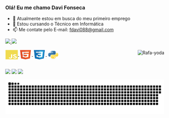 ### Olá! Eu me chamo Davi Fonseca

- 🔭 Atualmente estou em busca do meu primeiro emprego
- 🌱 Estou cursando o Técnico em Informática
- 📫 Me contate pelo E-mail: fdavi088@gmail.com
<div>
  <a href="https://github.com/Davi1610">
  <img height="165em" src="https://github-readme-stats.vercel.app/api?username=Davi1610&show_icons=true&theme=dark&include_all_commits=true&count_private=true"/>
  <img height="165em" src="https://github-readme-stats.vercel.app/api/top-langs/?username=Davi1610&layout=compact&langs_count=7&theme=dark"/>
</div>
<div style="display: inline_block"><br>
  <img align="center" alt="Davi-Js" height="30" width="40" src="https://raw.githubusercontent.com/devicons/devicon/master/icons/javascript/javascript-plain.svg">
  <img align="center" alt="Davi-HTML" height="30" width="40" src="https://raw.githubusercontent.com/devicons/devicon/master/icons/html5/html5-original.svg">
  <img align="center" alt="Davi-CSS" height="30" width="40" src="https://raw.githubusercontent.com/devicons/devicon/master/icons/css3/css3-original.svg">
  <img align="center" alt="Davi-Python" height="30" width="40" src="https://raw.githubusercontent.com/devicons/devicon/master/icons/python/python-original.svg">
  <img align="right" alt="Rafa-yoda" src="https://media1.tenor.com/images/28d51a42cdac4e196f00a10946ae7197/tenor.gif?itemid=13601363">
</div>
  
##
  
<div> 
 <a href="https://www.linkedin.com/in/davi-fonseca-890b541b3/" target="_blank"><img src=https://img.shields.io/badge/LinkedIn-0077B5?style=for-the-badge&logo=linkedin&logoColor=white
 target="_blank"></a>
  <a href="https://www.instagram.com/davi_fonsecaa_/?hl=pt-br" target="_blank"><img src="https://img.shields.io/badge/-Instagram-%23E4405F?style=for-the-badge&logo=instagram&logoColor=white" target="_blank"></a>
  <a href = "mailto:fdavi088@gmail.com"><img src="https://img.shields.io/badge/-Gmail-%23333?style=for-the-badge&logo=gmail&logoColor=white" target="_blank"></a>
  
  ![Snake animation](https://github.com/Davi1610/Davi1610/blob/output/github-contribution-grid-snake.svg)
</div>
